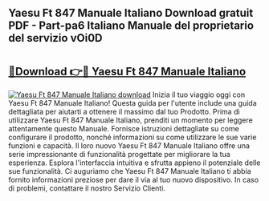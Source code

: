 ## Yaesu Ft 847 Manuale Italiano Download gratuit PDF - Part-pa6 Italiano Manuale del proprietario del servizio vOi0D

# <h2><a href="http://dfbcn2.blite.top/?on=Yaesu+Ft+847+Manuale+Italiano">🔗Download 👉🔴 Yaesu Ft 847 Manuale Italiano</a></h2>

[![Yaesu Ft 847 Manuale Italiano download](https://i.imgur.com/lujVjoI.png)](http://dfbcn2.blite.top/?on=Yaesu+Ft+847+Manuale+Italiano)
Inizia il tuo viaggio oggi con Yaesu Ft 847 Manuale Italiano! Questa guida per l'utente include una guida dettagliata per aiutarti a ottenere il massimo dal tuo Prodotto. Prima di utilizzare Yaesu Ft 847 Manuale Italiano, prenditi un momento per leggere attentamente questo Manuale. Fornisce istruzioni dettagliate su come configurare il prodotto, nonché informazioni su come utilizzare le sue varie funzioni e capacità. Il loro nuovo Yaesu Ft 847 Manuale Italiano offre una serie impressionante di funzionalità progettate per migliorare la tua esperienza. Esplora l'interfaccia intuitiva e sfrutta appieno il potenziale delle sue funzionalità. Ci auguriamo che Yaesu Ft 847 Manuale Italiano ti abbia fornito informazioni preziose per dare il via al tuo nuovo dispositivo. In caso di problemi, contattare il nostro Servizio Clienti.
